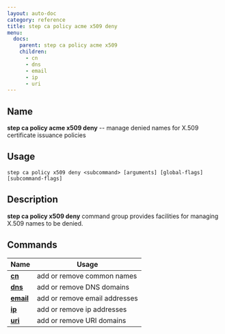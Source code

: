 ```yaml
---
layout: auto-doc
category: reference
title: step ca policy acme x509 deny
menu:
  docs:
    parent: step ca policy acme x509
    children:
      - cn
      - dns
      - email
      - ip
      - uri
---
```


## Name
**step ca policy acme x509 deny** -- manage denied names for X.509 certificate issuance policies

## Usage

```raw
step ca policy x509 deny <subcommand> [arguments] [global-flags] [subcommand-flags]
```

## Description

**step ca policy x509 deny** command group provides facilities for managing X.509 names to be denied.

## Commands


| Name | Usage |
|---|---|
| **[cn](cn/)** | add or remove common names |
| **[dns](dns/)** | add or remove DNS domains |
| **[email](email/)** | add or remove email addresses |
| **[ip](ip/)** | add or remove ip addresses |
| **[uri](uri/)** | add or remove URI domains |


